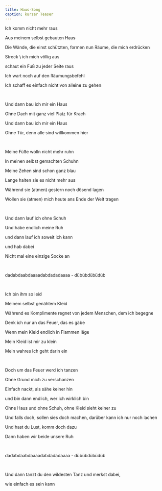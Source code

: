 ```yaml
---
title: Haus-Song
caption: kurzer Teaser
---
```


Ich komm nicht mehr raus

Aus meinem selbst gebauten Haus

Die Wände, die einst schützten, formen nun Räume, die mich erdrücken

Streck \ ich mich völlig aus

schaut ein Fuß zu jeder Seite raus

Ich wart noch auf den Räumungsbefehl

Ich schaff es einfach nicht von alleine zu gehen

<br>

Und dann bau ich mir ein Haus

Ohne Dach mit ganz viel Platz für Krach

Und dann bau ich mir ein Haus

Ohne Tür, denn alle sind willkommen hier

<br>

Meine Füße wolln nicht mehr ruhn

In meinen selbst gemachten Schuhn

Meine Zehen sind schon ganz blau

Lange halten sie es nicht mehr aus

Während sie (atmen) gestern noch dösend lagen

Wollen sie (atmen) mich heute ans Ende der Welt tragen

<br>

Und dann lauf ich ohne Schuh

Und habe endlich meine Ruh

und dann lauf ich soweit ich kann

und hab dabei

Nicht mal eine einzige Socke an

<br>

dadabdaabdaaaadabdadadaaaa - dübübdübüdüb

<br>

Ich bin ihm so leid

Meinem selbst genähtem Kleid

Während es Komplimente regnet von jedem Menschen, dem ich begegne

Denk ich nur an das Feuer, das es gäbe

Wenn mein Kleid endlich in Flammen läge

Mein Kleid ist mir zu klein

Mein wahres Ich geht darin ein 

<br>

Doch um das Feuer werd ich tanzen

Ohne Grund mich zu verschanzen

Einfach nackt, als sähe keiner hin

und bin dann endlich, wer ich wirklich bin

Ohne Haus und ohne Schuh, ohne Kleid sieht keiner zu

Und falls doch, sollen sies doch machen, darüber kann ich nur noch lachen

Und hast du Lust, komm doch dazu

Dann haben wir beide unsere Ruh

<br>

dadabdaabdaaaadabdadadaaaa - dübübdübüdüb

<br>

Und dann tanzt du den wildesten Tanz und merkst dabei,

wie einfach es sein kann